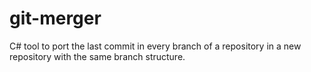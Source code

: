 # git-merger
C# tool to port the last commit in every branch of a repository in a new repository with the same branch structure.
